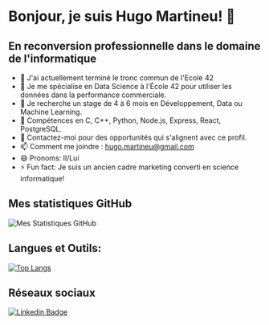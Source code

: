 # Bonjour, je suis Hugo Martineu! 👋

## En reconversion professionnelle dans le domaine de l'informatique

- 🔭 J'ai actuellement terminé le tronc commun de l'Ecole 42
- 🌱 Je me spécialise en Data Science à l'École 42 pour utiliser les données dans la performance commerciale.
- 👯 Je recherche un stage de 4 à 6 mois en Développement, Data ou Machine Learning.
- 🤔 Compétences en C, C++, Python, Node.js, Express, React, PostgreSQL.
- 💬 Contactez-moi pour des opportunités qui s'alignent avec ce profil.
- 📫 Comment me joindre : hugo.martineu@gmail.com
- 😄 Pronoms: Il/Lui
- ⚡ Fun fact: Je suis un ancien cadre marketing converti en science informatique!

## Mes statistiques GitHub

![Mes Statistiques GitHub](https://github-readme-stats.vercel.app/api?username=hugomartineu&show_icons=true)

## Langues et Outils:

[![Top Langs](https://github-readme-stats.vercel.app/api/top-langs/?username=hugomartineu&layout=compact)](https://github.com/anuraghazra/github-readme-stats)

## Réseaux sociaux

[![Linkedin Badge](https://img.shields.io/badge/-LinkedIn-blue?style=flat-square&logo=LinkedIn&logoColor=white&link=https://www.linkedin.com/in/hugomartineu/)](https://www.linkedin.com/in/hugomartineu/)
